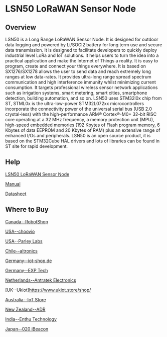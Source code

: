# LSN50 LoRaWAN Sensor Node

## Overview
LSN50 is a Long Range LoRaWAN Sensor Node. It is designed for outdoor data logging and
powered by Li/SOCl2 battery for long term use and secure data transmission. It is designed
to facilitate developers to quickly deploy industrial level LoRa and IoT solutions. It helps
users to turn the idea into a practical application and make the Internet of Things a reality. It
is easy to program, create and connect your things everywhere.
It is based on SX1276/SX1278 allows the user to send data and reach extremely long ranges
at low data-rates. It provides ultra-long range spread spectrum communication and high
interference immunity whilst minimizing current consumption. It targets professional
wireless sensor network applications such as irrigation systems, smart metering, smart cities,
smartphone detection, building automation, and so on.
LSN50 uses STM32l0x chip from ST, STML0x is the ultra-low-power STM32L072xx
microcontrollers incorporate the connectivity power of the universal serial bus (USB 2.0
crystal-less) with the high-performance ARM® Cortex®-M0+ 32-bit RISC core operating at a
32 MHz frequency, a memory protection unit (MPU), high-speed embedded memories (192
Kbytes of Flash program memory, 6 Kbytes of data EEPROM and 20 Kbytes of RAM) plus an
extensive range of enhanced I/Os and peripherals.
LSN50 is an open source product, it is based on the STM32Cube HAL drivers and lots of
libraries can be found in ST site for rapid development. 

## Help
[LSN50 LoRaWAN Sensor Node](https://www.dragino.com/products/lora-lorawan-end-node/item/155-lsn50-v2.html)

[Manual](https://www.dragino.com/downloads/downloads/LSN50-LoRaST/LSN50_LoRa_Sensor_Node_UserManual_v1.7.4.pdf)

[Datasheet](https://www.dragino.com/downloads/downloads/LSN50-LoRaST/Datasheet_LSN50_v2.pdf)


## Where to Buy

[Canada--RobotShop](https://www.robotshop.com/en/lsn50-waterproof-long-range-wireless-lora-sensor-node-915-mhz.html)

[USA--choovio](https://www.choovio.com/product/lsn50-waterproof-long-range-wireless-lora-sensor-node/)

[USA--Parley Labs](https://shop.parleylabs.com/collections/dragino)

[Chile--altronics](https://altronics.cl/index.php?route=product/search&search=dragino)

[Germany--iot-shop.de](https://iot-shop.de/shop/category/marke-dragino-105)

[Germany--EXP Tech](https://www.exp-tech.de/plattformen/internet-of-things-iot/8377/dragino-lsn50-868-12-waterproof-long-range-wireless-lora-sensor-node)

[Netherlands--Antratek Electronics](https://www.antratek.nl/dragino)

[UK--Ukiot]https://www.ukiot.store/shop/

[Australia--IoT Store](https://www.iot-store.com.au/collections/dragino/products/lsn50-waterproof-long-range-wireless-lorawan-sensor-node-au915)

[New Zealand--ADR](https://www.adriley.co.nz/products-and-services/iot-range)

[India--Enthu Technology](https://www.enthutech.in/zh_HK/shop?ppg=20)

[Japan--020 iBeacon](https://www.thethingsnetwork.org/device-repository/)